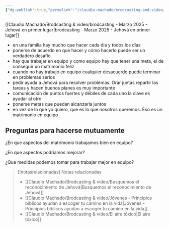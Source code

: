 ```yaml
---
{"dg-publish":true,"permalink":"/claudio-machado/brodcasting-and-video/como-trabajar-en-equipo-para-mantener-un-matrimonio-feliz/","title":"Cómo trabajar en equipo para mantener un matrimonio feliz","tags":["Matrimonio"]}
---
```


[[Claudio Machado/Brodcasting & vídeo/brodcasting - Marzo 2025 - Jehová en primer lugar\|brodcasting - Marzo 2025 - Jehová en primer lugar]]

- en una familia hay mucho que hacer cada día y todos los días 
- ponerse de acuerdo en que hacer y cómo hacerlo puede ser un verdadero desafío 
- hay que trabajar en equipo y como equipo hay que tener una meta, el de conseguir un matrimonio feliz 
- cuando no hay trabajo en equipo cualquier desacuerdo puede terminar en problemas serios 
- pedir ayuda a Jehová para resolver problemas. Orar juntas repartir las tareas y hacen buenos planes es muy importante 
- comunicación de puntos fuertes y débiles de cada uno la clave es ayudar al otro 
- ponerse metas que puedan alcanzarla juntos 
- en vez de lo que yo quiero, que es lo que nosotros queremos. Éso es un matrimonio en equipo 

## Preguntas para hacerse mutuamente 

¿En que aspectos del matrimonio trabajamos bien en equipo?

¿En que aspectos podríamos mejorar?

¿Que medidas podemos tomar para trabajar mejor en equipo?



> [!notasrelacionadas] Notas relacionadas
> - [[Claudio Machado/Brodcasting & vídeo/Busquemos el reconocimiento de Jehová\|Busquemos el reconocimiento de Jehová]]
> - [[Claudio Machado/Brodcasting & vídeo/Jóvenes - Principios bíblicos ayudan a escoger tu camino en la vida\|Jóvenes - Principios bíblicos ayudan a escoger tu camino en la vida]]
> - [[Claudio Machado/Brodcasting & vídeo/El aire tóxico\|El aire tóxico]]

